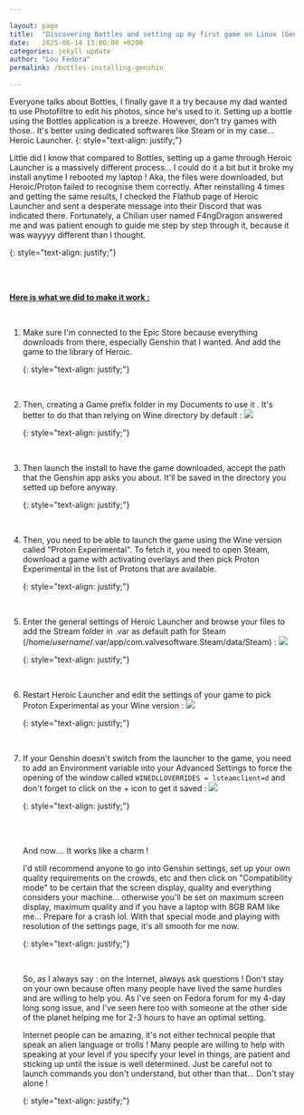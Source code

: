 ```yaml
---

layout: page
title:  "Discovering Bottles and setting up my first game on Linux (Genshin Impact)"
date:   2025-06-14 13:06:00 +0200
categories: jekyll update
author: "Lou Fedora"
permalink: /bottles-installing-genshin

---
```


Everyone talks about Bottles, I finally gave it a try because my dad wanted to use Photofiltre to edit his photos, since he's used to it. Setting up a bottle using the Bottles application is a breeze. However, don't try games with those.. It's better using dedicated softwares like Steam or in my case... Heroic Launcher. 
{: style="text-align: justify;"}
<br/>

Little did I know that compared to Bottles, setting up a game through Heroic Launcher is a massively different process... I could do it a bit but it broke my install anytime I rebooted my laptop ! Aka, the files were downloaded, but Heroic/Proton failed to recognise them correctly. After reinstalling 4 times and getting the same results, I checked the Flathub page of Heroic Launcher and sent a desperate message into their Discord that was indicated there. Fortunately, a Chilian user named F4ngDragon answered me and was patient enough to guide me step by step through it, because it was wayyyy different than I thought.

{: style="text-align: justify;"}

<br/>

<br/>

**<u>Here is what we did to make it work : </u>**

<br/>

1. Make sure I'm connected to the Epic Store because everything downloads from there, especially Genshin that I wanted. And add the game to the library of Heroic.
   
   {: style="text-align: justify;"}
   
   <br/>

2. Then, creating a Game prefix folder in my Documents to use it . It's better to do that than relying on Wine directory by default : ![](/home/louise/.config/marktext/images/2025-06-14-13-19-34-image.png)
   
   {: style="text-align: justify;"}
   
   <br/>

3. Then launch the install to have the game downloaded, accept the path that the Genshin app asks you about. It'll be saved in the directory you setted up before anyway.
   
   {: style="text-align: justify;"}
   
   <br/>

4. Then, you need to be able to launch the game using the Wine version called "Proton Experimental". To fetch it, you need to open Steam, download a game with activating overlays and then pick Proton Experimental in the list of Protons that are available.
   
   {: style="text-align: justify;"}
   
   <br/>

5. Enter the general settings of Heroic Launcher and browse your files to add the Stream folder in .var as default path for Steam (/home/*username*/.var/app/com.valvesoftware.Steam/data/Steam) : ![](/home/louise/.config/marktext/images/2025-06-14-13-26-44-image.png)
   
   {: style="text-align: justify;"}
   
   <br/>

6. Restart Heroic Launcher and edit the settings of your game to pick Proton Experimental as your Wine version : ![](/home/louise/.config/marktext/images/2025-06-14-13-28-44-image.png)
   
   {: style="text-align: justify;"}
   
   <br/>

7. If your Genshin doesn't switch from the launcher to the game, you need to add an Environment variable into your Advanced Settings to force the opening of the window called `WINEDLLOVERRIDES = lsteamclient=d` and don't forget to click on the + icon to get it saved : ![](/home/louise/.config/marktext/images/2025-06-14-13-32-09-image.png)
   
   {: style="text-align: justify;"}
   
   <br/>
   
   <br/>
   
   And now.... It works like a charm ! 
   
   I'd still recommend anyone to go into Genshin settings, set up your own quality requirements on the crowds, etc and then click on "Compatibility mode" to be certain that the screen display, quality and everything considers your machine... otherwise you'll be set on maximum screen display, maximum quality and if you have a laptop with 8GB RAM like me... Prepare for a crash lol. With that special mode and playing with resolution of the settings page, it's all smooth for me now.
   
   {: style="text-align: justify;"}
   
   <br/>
   
   So, as I always say : on the Internet, always ask questions ! Don't stay on your own because often many people have lived the same hurdles and are willing to help you. As I've seen on Fedora forum for my 4-day long song issue, and I've seen here too with someone at the other side of the planet helping me for 2-3 hours to have an optimal setting. 
   
   Internet people can be amazing, it's not either technical people that speak an alien language or trolls ! Many people are willing to help with speaking at your level if you specify your level in things, are patient and sticking up until the issue is well determined. Just be careful not to launch commands you don't understand, but other than that... Don't stay alone !
   
   {: style="text-align: justify;"}

